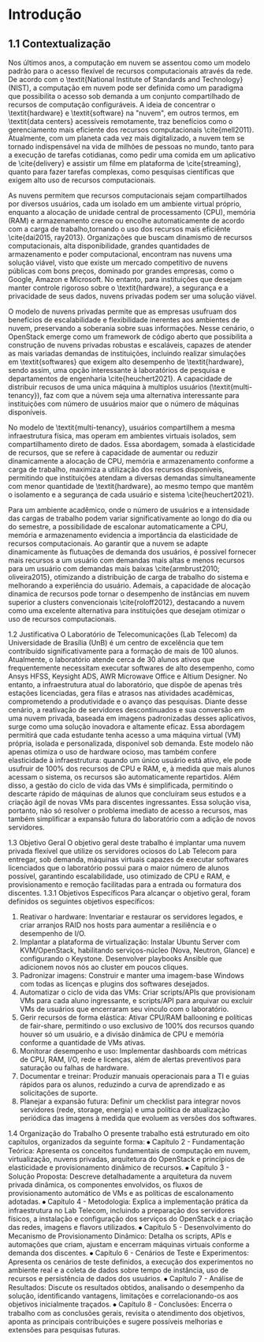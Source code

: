 # Introdução
## 1.1 Contextualização

Nos últimos anos, a computação em nuvem se assentou como um modelo padrão para o acesso flexível de recursos computacionais através da rede. De acordo com o \textit{National Institute of Standards and Technology} (NIST), a computação em nuvem pode ser definida como um paradigma que possibilita o acesso sob demanda a um conjunto compartilhado de recursos de computação configuráveis. A ideia de concentrar o \textit{hardware} e \textit{software} na "nuvem", em outros termos, em \textit{data centers} acessíveis remotamente, traz benefícios como o gerenciamento mais eficiente dos recursos computacionais \cite{mell2011}. Atualmente, com um planeta cada vez mais digitalizado, a nuvem tem se tornado indispensável na vida de milhões de pessoas no mundo, tanto para a execução de tarefas cotidianas, como pedir uma comida em um aplicativo de \cite{delivery} e assistir um filme em plataforma de \cite{streaming}, quanto para fazer tarefas complexas, como pesquisas científicas que exigem alto uso de recursos computacionais. 

As nuvens permitem que recursos computacionais sejam compartilhados por diversos usuários, cada um isolado em um ambiente virtual próprio, enquanto a alocação de unidade central de processamento (CPU), memória (RAM) e armazenamento cresce ou encolhe automaticamente de acordo com a carga de trabalho,tornando o uso dos recursos mais eficiênte \cite{dai2015, ray2013}. Organizações que buscam dinamismo de recursos computacionais, alta disponibilidade, grandes quantidades de armazenamento e poder computacional, encontram nas nuvens uma solução viável, visto que existe um mercado competitivo de nuvens públicas com bons preços, dominado por grandes empresas, como o Google, Amazon e Microsoft. No entanto, para instituições que desejam manter controle rigoroso sobre o \textit{hardware}, a segurança e a privacidade de seus dados, nuvens privadas podem ser uma solução viável. 

O modelo de nuvens privadas permite que as empresas usufruam dos benefícios de escalabilidade e flexibilidade inerentes aos ambientes de nuvem, preservando a soberania sobre suas informações. Nesse cenário, o OpenStack emerge como um framework de código aberto que possibilita a construção de nuvens privadas robustas e escaláveis, capazes de atender as mais variadas demandas de instituições, incluindo realizar simulações em \textit{softwares} que exigem alto desempenho de \textit{hardware}, sendo assim, uma opção interessante à laboratórios de pesquisa e departamentos de engenharia \cite{heuchert2021}. A capacidade de distribuir recusos de uma unica máquina à multiplos usuários (\textit{multi-tenancy}), faz com que a núvem seja uma alternativa interessante para instituições com número de usuários maior que o número de máquinas disponíveis.

No modelo de \textit{multi-tenancy}, usuários compartilhem a mesma infraestrutura física, mas operam em ambientes virtuais isolados, sem compartilhamento direto de dados. Essa abordagem, somada à elasticidade de recursos, que se refere à capacidade de aumentar ou reduzir dinamicamente a alocação de CPU, memória e armazenamento conforme a carga de trabalho, maximiza a utilização dos recursos disponíveis, permitindo que instituições atendam a diversas demandas simultaneamente com menor quantidade de \textit{hardware}, ao mesmo tempo que mantêm o isolamento e a segurança de cada usuário e sistema \cite{heuchert2021}. 

Para um ambiente acadêmico, onde o número de usuários e a intensidade das cargas de trabalho podem variar significativamente ao longo do dia ou do semestre, a possibilidade de escalonar automaticamente a CPU, memória e armazenamento evidencia a importância da elasticidade de recursos computacionais. Ao garantir que a nuvem se adapte dinamicamente às flutuações de demanda dos usuários, é possível fornecer mais recursos a um usuário com demandas mais altas e menos recursos para um usuário com demandas mais baixas \cite{armbrust2010; oliveira2015}, otimizando a distribuição de carga de trabalho do sistema e melhorando a experiência do usuário. Ademais, a capacidade de alocação dinamica de recursos pode tornar o desempenho de instâncias em nuvem superior a clusters convencionais \cite{roloff2012}, destacando a nuvem como uma excelente alternativa para instituições que desejam otimizar o uso de recursos computacionais.

1.2 Justificativa
O Laboratório de Telecomunicações (Lab Telecom) da Universidade de Brasília (UnB) é um centro de excelência que tem contribuído significativamente para a formação de mais de 100 alunos. Atualmente, o laboratório atende cerca de 30 alunos ativos que frequentemente necessitam executar softwares de alto desempenho, como Ansys HFSS, Keysight ADS, AWR Microwave Office e Altium Designer. No entanto, a infraestrutura atual do laboratório, que dispõe de apenas três estações licenciadas, gera filas e atrasos nas atividades acadêmicas, comprometendo a produtividade e o avanço das pesquisas.
Diante desse cenário, a reativação de servidores descontinuados e sua conversão em uma nuvem privada, baseada em imagens padronizadas desses aplicativos, surge como uma solução inovadora e altamente eficaz. Essa abordagem permitirá que cada estudante tenha acesso a uma máquina virtual (VM) própria, isolada e personalizada, disponível sob demanda. Este modelo não apenas otimiza o uso de hardware ocioso, mas também confere elasticidade à infraestrutura: quando um único usuário está ativo, ele pode usufruir de 100% dos recursos de CPU e RAM, e, à medida que mais alunos acessam o sistema, os recursos são automaticamente repartidos. Além disso, a gestão do ciclo de vida das VMs é simplificada, permitindo o descarte rápido de máquinas de alunos que concluíram seus estudos e a criação ágil de novas VMs para discentes ingressantes. Essa solução visa, portanto, não só resolver o problema imediato de acesso a recursos, mas também simplificar a expansão futura do laboratório com a adição de novos servidores.

1.3 Objetivo Geral
O objetivo geral deste trabalho é implantar uma nuvem privada flexível que utilize os servidores ociosos do Lab Telecom para entregar, sob demanda, máquinas virtuais capazes de executar softwares licenciados que o laboratório possui para o maior número de alunos possível, garantindo escalabilidade, uso otimizado de CPU e RAM, e provisionamento e remoção facilitadas para a entrada ou formatura dos discentes.
1.3.1 Objetivos Específicos
Para alcançar o objetivo geral, foram definidos os seguintes objetivos específicos:
1.	Reativar o hardware: Inventariar e restaurar os servidores legados, e criar arranjos RAID nos hosts para aumentar a resiliência e o desempenho de I/O.
2.	Implantar a plataforma de virtualização: Instalar Ubuntu Server com KVM/OpenStack, habilitando serviços-núcleo (Nova, Neutron, Glance) e configurando o Keystone. Desenvolver playbooks Ansible que adicionem novos nós ao cluster em poucos cliques.
3.	Padronizar imagens: Construir e manter uma imagem-base Windows com todas as licenças e plugins dos softwares desejados.
4.	Automatizar o ciclo de vida das VMs: Criar scripts/APIs que provisionam VMs para cada aluno ingressante, e scripts/API para arquivar ou excluir VMs de usuários que encerraram seu vínculo com o laboratório.
5.	Gerir recursos de forma elástica: Ativar CPU/RAM ballooning e políticas de fair-share, permitindo o uso exclusivo de 100% dos recursos quando houver só um usuário, e a divisão dinâmica de CPU e memória conforme a quantidade de VMs ativas.
6.	Monitorar desempenho e uso: Implementar dashboards com métricas de CPU, RAM, I/O, rede e licenças, além de alertas preventivos para saturação ou falhas de hardware.
7.	Documentar e treinar: Produzir manuais operacionais para a TI e guias rápidos para os alunos, reduzindo a curva de aprendizado e as solicitações de suporte.
8.	Planejar a expansão futura: Definir um checklist para integrar novos servidores (rede, storage, energia) e uma política de atualização periódica das imagens à medida que evoluem as versões dos softwares.

1.4 Organização do Trabalho
O presente trabalho está estruturado em oito capítulos, organizados da seguinte forma:
⦁	Capítulo 2 - Fundamentação Teórica: Apresenta os conceitos fundamentais de computação em nuvem, virtualização, nuvens privadas, arquitetura do OpenStack e princípios de elasticidade e provisionamento dinâmico de recursos.
⦁	Capítulo 3 - Solução Proposta: Descreve detalhadamente a arquitetura da nuvem privada dinâmica, os componentes envolvidos, os fluxos de provisionamento automático de VMs e as políticas de escalonamento adotadas.
⦁	Capítulo 4 - Metodologia: Explica a implementação prática da infraestrutura no Lab Telecom, incluindo a preparação dos servidores físicos, a instalação e configuração dos serviços do OpenStack e a criação das redes, imagens e flavors utilizados.
⦁	Capítulo 5 - Desenvolvimento do Mecanismo de Provisionamento Dinâmico: Detalha os scripts, APIs e automações que criam, ajustam e encerram máquinas virtuais conforme a demanda dos discentes.
⦁	Capítulo 6 - Cenários de Teste e Experimentos: Apresenta os cenários de teste definidos, a execução dos experimentos no ambiente real e a coleta de dados sobre tempo de instância, uso de recursos e persistência de dados dos usuários.
⦁	Capítulo 7 - Análise de Resultados: Discute os resultados obtidos, analisando o desempenho da solução, identificando vantagens, limitações e correlacionando-os aos objetivos inicialmente traçados.
⦁	Capítulo 8 - Conclusões: Encerra o trabalho com as conclusões gerais, revisita o atendimento dos objetivos, aponta as principais contribuições e sugere possíveis melhorias e extensões para pesquisas futuras.